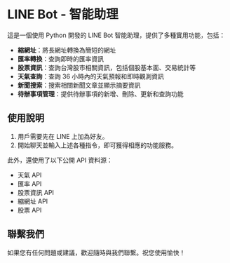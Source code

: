 # LINE Bot - 智能助理

這是一個使用 Python 開發的 LINE Bot 智能助理，提供了多種實用功能，包括：

- **縮網址**：將長網址轉換為簡短的網址
- **匯率轉換**：查詢即時的匯率資訊
- **股票資訊**：查詢台灣股市相關資訊，包括個股基本面、交易統計等
- **天氣查詢**：查詢 36 小時內的天氣預報和即時觀測資訊
- **新聞搜索**：搜索相關新聞文章並顯示摘要資訊
- **待辦事項管理**：提供待辦事項的新增、刪除、更新和查詢功能


## 使用說明

1. 用戶需要先在 LINE 上加為好友。
2. 開始聊天並輸入上述各種指令，即可獲得相應的功能服務。


此外，還使用了以下公開 API 資料源：
- 天氣 API
- 匯率 API
- 股票資訊 API
- 縮網址 API
- 股票 API
## 聯繫我們
如果您有任何問題或建議，歡迎隨時與我們聯繫。祝您使用愉快！
